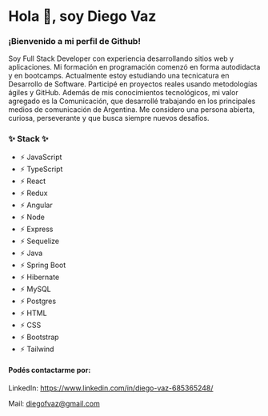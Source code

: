 # Hola 👋, soy Diego Vaz

### ¡Bienvenido a mi perfil de Github!

Soy Full Stack Developer con experiencia desarrollando sitios web y aplicaciones. Mi formación en programación comenzó en forma autodidacta y en bootcamps. Actualmente estoy estudiando una tecnicatura en Desarrollo de Software. Participé en proyectos reales usando metodologías ágiles y GitHub. Además de mis conocimientos tecnológicos, mi valor agregado es la Comunicación, que desarrollé trabajando en los principales medios de comunicación de Argentina. Me considero una persona abierta, curiosa, perseverante y que busca siempre nuevos desafíos.

### ✨ Stack ✨

- ⚡ JavaScript 
- ⚡ TypeScript
- ⚡ React 
- ⚡ Redux
- ⚡ Angular
- ⚡ Node 
- ⚡ Express
- ⚡ Sequelize
- ⚡ Java
- ⚡ Spring Boot
- ⚡ Hibernate
- ⚡ MySQL 
- ⚡ Postgres 
- ⚡ HTML
- ⚡ CSS
- ⚡ Bootstrap
- ⚡ Tailwind
  

#### Podés contactarme por:

LinkedIn: https://www.linkedin.com/in/diego-vaz-685365248/

Mail: diegofvaz@gmail.com
